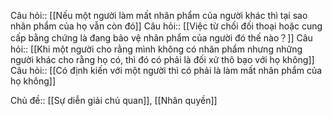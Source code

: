 Câu hỏi:: [[Nếu một người làm mất nhân phẩm của người khác thì tại sao nhân phẩm của họ vẫn còn đó]]
Câu hỏi:: [[Việc từ chối đối thoại hoặc cung cấp bằng chứng là đang bảo vệ nhân phẩm của người đó thế nào？]]
Câu hỏi:: [[Khi một người cho rằng mình không có nhân phẩm nhưng những người khác cho rằng họ có, thì đó có phải là đối xử thô bạo với họ không]]
Câu hỏi:: [[Có định kiến với một người thì có phải là làm mất nhân phẩm của họ không]]

Chủ đề:: [[Sự diễn giải chủ quan]], [[Nhân quyền]]